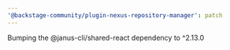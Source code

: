```yaml
---
'@backstage-community/plugin-nexus-repository-manager': patch
---
```


Bumping the @janus-cli/shared-react dependency to ^2.13.0
